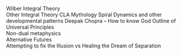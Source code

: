 Wilber Integral Theory  
Other Integral Theory 
CLA 
Mythology 
Spiral Dynamics and other developmental patterns 
Deepak Chopra – How to know God 
Outline of Universal Principles  
Non-dual metaphysics  
Alternative Futures  
Attempting to fix the Illusion vs Healing the Dream of Separation 